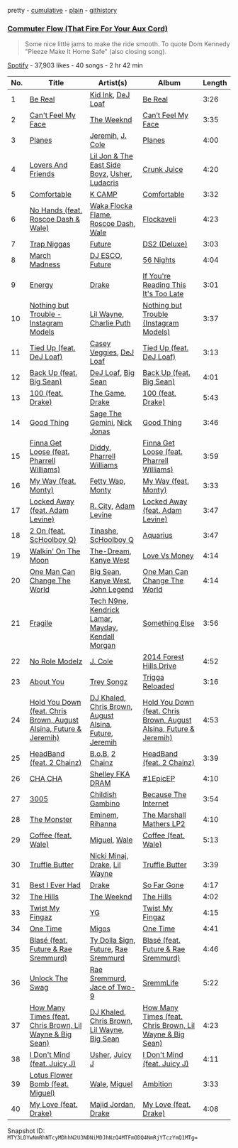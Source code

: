 pretty - [cumulative](/playlists/cumulative/5wPUMOWXlhmk9XmGO4RtKz.md) - [plain](/playlists/plain/5wPUMOWXlhmk9XmGO4RtKz) - [githistory](https://github.githistory.xyz/mackorone/spotify-playlist-archive/blob/main/playlists/plain/5wPUMOWXlhmk9XmGO4RtKz)

### [Commuter Flow \(That Fire For Your Aux Cord\)](https://open.spotify.com/playlist/5wPUMOWXlhmk9XmGO4RtKz)

> Some nice little jams to make the ride smooth\. To quote Dom Kennedy &quot;Pleeze Make It Home Safe&quot; \(also closing song\).

[Spotify](https://open.spotify.com/user/spotify) - 37,903 likes - 40 songs - 2 hr 42 min

| No. | Title | Artist(s) | Album | Length |
|---|---|---|---|---|
| 1 | [Be Real](https://open.spotify.com/track/2aYzt5nE3tBUMahasMUoOl) | [Kid Ink](https://open.spotify.com/artist/6KZDXtSj0SzGOV705nNeh3), [DeJ Loaf](https://open.spotify.com/artist/7kFfY4UjNdNyaeUgLIEbIF) | [Be Real](https://open.spotify.com/album/0tWUzJow4pNAyHWbubBiHw) | 3:26 |
| 2 | [Can't Feel My Face](https://open.spotify.com/track/6FXNfYIY6iEeCKuIeSYWgg) | [The Weeknd](https://open.spotify.com/artist/1Xyo4u8uXC1ZmMpatF05PJ) | [Can’t Feel My Face](https://open.spotify.com/album/2SNSXzdTfoGk3XTpD5DAi9) | 3:35 |
| 3 | [Planes](https://open.spotify.com/track/75rDNLl8v6qVYHXGzfHv4c) | [Jeremih](https://open.spotify.com/artist/3KV3p5EY4AvKxOlhGHORLg), [J\. Cole](https://open.spotify.com/artist/6l3HvQ5sa6mXTsMTB19rO5) | [Planes](https://open.spotify.com/album/7933ErDTkyYNI4WawBldBi) | 4:00 |
| 4 | [Lovers And Friends](https://open.spotify.com/track/41PWz0hAiU9FqsmjR9Wh62) | [Lil Jon & The East Side Boyz](https://open.spotify.com/artist/3ciRvbBIVz9fBoPbtSYq4x), [Usher](https://open.spotify.com/artist/23zg3TcAtWQy7J6upgbUnj), [Ludacris](https://open.spotify.com/artist/3ipn9JLAPI5GUEo4y4jcoi) | [Crunk Juice](https://open.spotify.com/album/0hk2hXNB5d65F400dhcdcV) | 4:20 |
| 5 | [Comfortable](https://open.spotify.com/track/4a3Bfx9Q48VjXddJgJmfzw) | [K CAMP](https://open.spotify.com/artist/5bgfj5zUoWpyeVatGDjn6H) | [Comfortable](https://open.spotify.com/album/3ut5J1m07kSje7X0ld1eYB) | 3:32 |
| 6 | [No Hands \(feat\. Roscoe Dash & Wale\)](https://open.spotify.com/track/03tqyYWC9Um2ZqU0ZN849H) | [Waka Flocka Flame](https://open.spotify.com/artist/6f4XkbvYlXMH0QgVRzW0sM), [Roscoe Dash](https://open.spotify.com/artist/0bfX8pF8kuHNCs57Ms4jZb), [Wale](https://open.spotify.com/artist/67nwj3Y5sZQLl72VNUHEYE) | [Flockaveli](https://open.spotify.com/album/6MQtWELG7aRX7CkAzQ6nLM) | 4:23 |
| 7 | [Trap Niggas](https://open.spotify.com/track/6elNeXUhiuHPD9hH5rocQi) | [Future](https://open.spotify.com/artist/1RyvyyTE3xzB2ZywiAwp0i) | [DS2 \(Deluxe\)](https://open.spotify.com/album/0fUy6IdLHDpGNwavIlhEsl) | 3:03 |
| 8 | [March Madness](https://open.spotify.com/track/3gRr7XB6MERbGvzkH9RLZu) | [DJ ESCO](https://open.spotify.com/artist/2J0JN7EFN10G1Tty6hX0AN), [Future](https://open.spotify.com/artist/1RyvyyTE3xzB2ZywiAwp0i) | [56 Nights](https://open.spotify.com/album/7bAX1gKZb0y9Vm4B6wkS3w) | 4:04 |
| 9 | [Energy](https://open.spotify.com/track/79XrkTOfV1AqySNjVlygpW) | [Drake](https://open.spotify.com/artist/3TVXtAsR1Inumwj472S9r4) | [If You're Reading This It's Too Late](https://open.spotify.com/album/0ptlfJfwGTy0Yvrk14JK1I) | 3:01 |
| 10 | [Nothing but Trouble \- Instagram Models](https://open.spotify.com/track/7rdjfrTBMNt3KaaGvSv3YG) | [Lil Wayne](https://open.spotify.com/artist/55Aa2cqylxrFIXC767Z865), [Charlie Puth](https://open.spotify.com/artist/6VuMaDnrHyPL1p4EHjYLi7) | [Nothing but Trouble \(Instagram Models\)](https://open.spotify.com/album/11e5zCxCAmhFTG5nnnZibS) | 3:37 |
| 11 | [Tied Up \(feat\. DeJ Loaf\)](https://open.spotify.com/track/1uIjsJMh5wiWJ3K71eshdr) | [Casey Veggies](https://open.spotify.com/artist/0uFc6StTmJBvdHPZFDkdJy), [DeJ Loaf](https://open.spotify.com/artist/7kFfY4UjNdNyaeUgLIEbIF) | [Tied Up \(feat\. DeJ Loaf\)](https://open.spotify.com/album/67hIR9UEmLeugp5NzdVPug) | 3:13 |
| 12 | [Back Up \(feat\. Big Sean\)](https://open.spotify.com/track/5zBqPjh3vfttJScml99szD) | [DeJ Loaf](https://open.spotify.com/artist/7kFfY4UjNdNyaeUgLIEbIF), [Big Sean](https://open.spotify.com/artist/0c173mlxpT3dSFRgMO8XPh) | [Back Up \(feat\. Big Sean\)](https://open.spotify.com/album/2iddYIK2mKu5DSpIGZCuAC) | 4:01 |
| 13 | [100 \(feat\. Drake\)](https://open.spotify.com/track/1hZ13x9jzNpcSXd6hWtqsw) | [The Game](https://open.spotify.com/artist/0NbfKEOTQCcwd6o7wSDOHI), [Drake](https://open.spotify.com/artist/3TVXtAsR1Inumwj472S9r4) | [100 \(feat\. Drake\)](https://open.spotify.com/album/28p2PovJC3eJ40qk5MeAAK) | 5:43 |
| 14 | [Good Thing](https://open.spotify.com/track/6nwGzLCRMyD8FbUk4tIzH3) | [Sage The Gemini](https://open.spotify.com/artist/6d47Z08T4snK50HgTEHo5Z), [Nick Jonas](https://open.spotify.com/artist/4Rxn7Im3LGfyRkY2FlHhWi) | [Good Thing](https://open.spotify.com/album/7I2NGYMQ5BDUy9QaShfNIw) | 3:46 |
| 15 | [Finna Get Loose \(feat\. Pharrell Williams\)](https://open.spotify.com/track/2xRZZn6H6Hl8I3x4SinztH) | [Diddy](https://open.spotify.com/artist/59wfkuBoNyhDMQGCljbUbA), [Pharrell Williams](https://open.spotify.com/artist/2RdwBSPQiwcmiDo9kixcl8) | [Finna Get Loose \(feat\. Pharrell Williams\)](https://open.spotify.com/album/3xvh02DkHN35Wbfcl5yJje) | 3:59 |
| 16 | [My Way \(feat\. Monty\)](https://open.spotify.com/track/7zpZQzTwWBN0eOsmb4WPH3) | [Fetty Wap](https://open.spotify.com/artist/6PXS4YHDkKvl1wkIl4V8DL), [Monty](https://open.spotify.com/artist/1Wnfj5qZsp8nPsGBBRRa4W) | [My Way \(feat\. Monty\)](https://open.spotify.com/album/2gMravky8u8fFJ6FWQPWgr) | 3:33 |
| 17 | [Locked Away \(feat\. Adam Levine\)](https://open.spotify.com/track/0sQLhT32E9ZG2zn5iYR6nN) | [R\. City](https://open.spotify.com/artist/4TH4BHy0LdBi3dpBW4P2UX), [Adam Levine](https://open.spotify.com/artist/4bYPcJP5jwMhSivRcqie2n) | [Locked Away \(feat\. Adam Levine\)](https://open.spotify.com/album/0iGMQyIMXpYm0N5IcRVq4Z) | 3:47 |
| 18 | [2 On \(feat\. ScHoolboy Q\)](https://open.spotify.com/track/3jVtllWS5CFFWLQng8sKsr) | [Tinashe](https://open.spotify.com/artist/0NIIxcxNHmOoyBx03SfTCD), [ScHoolboy Q](https://open.spotify.com/artist/5IcR3N7QB1j6KBL8eImZ8m) | [Aquarius](https://open.spotify.com/album/6zXUDBGLbrB9Kgkw2Y3F7L) | 3:47 |
| 19 | [Walkin' On The Moon](https://open.spotify.com/track/4mIwoDxYxRJ2off7985qJC) | [The\-Dream](https://open.spotify.com/artist/1W3FSF1BLpY3hlVIgvenLz), [Kanye West](https://open.spotify.com/artist/5K4W6rqBFWDnAN6FQUkS6x) | [Love Vs Money](https://open.spotify.com/album/3mNAV7P7KJzBxmrWfjtocw) | 4:14 |
| 20 | [One Man Can Change The World](https://open.spotify.com/track/18D76X9ZPtxGuzPl3PjZgt) | [Big Sean](https://open.spotify.com/artist/0c173mlxpT3dSFRgMO8XPh), [Kanye West](https://open.spotify.com/artist/5K4W6rqBFWDnAN6FQUkS6x), [John Legend](https://open.spotify.com/artist/5y2Xq6xcjJb2jVM54GHK3t) | [One Man Can Change The World](https://open.spotify.com/album/3hVYeN5FHqH52v2TvqNjDT) | 4:14 |
| 21 | [Fragile](https://open.spotify.com/track/7L3YDa0Fd8pmzpAyu6EKOS) | [Tech N9ne](https://open.spotify.com/artist/6UBA15slIuadJ8h2lPRPos), [Kendrick Lamar](https://open.spotify.com/artist/2YZyLoL8N0Wb9xBt1NhZWg), [Mayday](https://open.spotify.com/artist/5zDRMAVkOH1XAZrwbnxEkB), [Kendall Morgan](https://open.spotify.com/artist/31T99HEreO5nDrKT4H84Gl) | [Something Else](https://open.spotify.com/album/0V2ApMkgurWGcF0sc0u17w) | 3:56 |
| 22 | [No Role Modelz](https://open.spotify.com/track/62vpWI1CHwFy7tMIcSStl8) | [J\. Cole](https://open.spotify.com/artist/6l3HvQ5sa6mXTsMTB19rO5) | [2014 Forest Hills Drive](https://open.spotify.com/album/7viNUmZZ8ztn2UB4XB3jIL) | 4:52 |
| 23 | [About You](https://open.spotify.com/track/2ssYQKMqVUkoQgi02PmDPB) | [Trey Songz](https://open.spotify.com/artist/2iojnBLj0qIMiKPvVhLnsH) | [Trigga Reloaded](https://open.spotify.com/album/3pKTKC0AAe3yTcXQLzvpSW) | 3:16 |
| 24 | [Hold You Down \(feat\. Chris Brown, August Alsina, Future & Jeremih\)](https://open.spotify.com/track/6WuWixseD1tNX1qfzaY0bk) | [DJ Khaled](https://open.spotify.com/artist/0QHgL1lAIqAw0HtD7YldmP), [Chris Brown](https://open.spotify.com/artist/396wvM69VtHgLZSfFB0pyH), [August Alsina](https://open.spotify.com/artist/19Fi1Rj7kk8kyiwxpXy3yM), [Future](https://open.spotify.com/artist/1RyvyyTE3xzB2ZywiAwp0i), [Jeremih](https://open.spotify.com/artist/3KV3p5EY4AvKxOlhGHORLg) | [Hold You Down \(feat\. Chris Brown, August Alsina, Future & Jeremih\)](https://open.spotify.com/album/1lqVNlqaXkULPn4KZLgN3C) | 4:53 |
| 25 | [HeadBand \(feat\. 2 Chainz\)](https://open.spotify.com/track/6gf1xlPETW9CwjsdnUzW3g) | [B.o.B](https://open.spotify.com/artist/5ndkK3dpZLKtBklKjxNQwT), [2 Chainz](https://open.spotify.com/artist/17lzZA2AlOHwCwFALHttmp) | [HeadBand \(feat\. 2 Chainz\)](https://open.spotify.com/album/07UOxI5w8mncLUE0LLl5DR) | 3:39 |
| 26 | [CHA CHA](https://open.spotify.com/track/44Xgp13T5ab99beJ0edP6b) | [Shelley FKA DRAM](https://open.spotify.com/artist/5M0lbkGluOPXLeFjApw8r8) | [\#1EpicEP](https://open.spotify.com/album/2ulZfOND4JRQiNxK0wki4z) | 4:10 |
| 27 | [3005](https://open.spotify.com/track/3Z2sglqDj1rDRMF5x0Sz2R) | [Childish Gambino](https://open.spotify.com/artist/73sIBHcqh3Z3NyqHKZ7FOL) | [Because The Internet](https://open.spotify.com/album/0zi2TaQkYxfXIBvl2yTjQJ) | 3:54 |
| 28 | [The Monster](https://open.spotify.com/track/48RrDBpOSSl1aLVCalGl5C) | [Eminem](https://open.spotify.com/artist/7dGJo4pcD2V6oG8kP0tJRR), [Rihanna](https://open.spotify.com/artist/5pKCCKE2ajJHZ9KAiaK11H) | [The Marshall Mathers LP2](https://open.spotify.com/album/3vOgbDjgsZBAPwV2M3bNOj) | 4:10 |
| 29 | [Coffee \(feat\. Wale\)](https://open.spotify.com/track/3K2YM0zZwJMjQrzMqpkOSQ) | [Miguel](https://open.spotify.com/artist/360IAlyVv4PCEVjgyMZrxK), [Wale](https://open.spotify.com/artist/67nwj3Y5sZQLl72VNUHEYE) | [Coffee \(feat\. Wale\)](https://open.spotify.com/album/0bW3122VOUglAPVVSiJ3Xx) | 5:13 |
| 30 | [Truffle Butter](https://open.spotify.com/track/3keUgTGEoZJt0QkzTB6kHg) | [Nicki Minaj](https://open.spotify.com/artist/0hCNtLu0JehylgoiP8L4Gh), [Drake](https://open.spotify.com/artist/3TVXtAsR1Inumwj472S9r4), [Lil Wayne](https://open.spotify.com/artist/55Aa2cqylxrFIXC767Z865) | [Truffle Butter](https://open.spotify.com/album/0cg0JTyl731GnvVS1MyYjj) | 3:39 |
| 31 | [Best I Ever Had](https://open.spotify.com/track/3fyMH1t6UPeR5croea9PrR) | [Drake](https://open.spotify.com/artist/3TVXtAsR1Inumwj472S9r4) | [So Far Gone](https://open.spotify.com/album/61NNWRxokNUQx0aYysBL76) | 4:17 |
| 32 | [The Hills](https://open.spotify.com/track/2HNcNd5RPZ7DSRNbIl6JsP) | [The Weeknd](https://open.spotify.com/artist/1Xyo4u8uXC1ZmMpatF05PJ) | [The Hills](https://open.spotify.com/album/4FWe1I8h8wcsMtFO3FypV9) | 4:02 |
| 33 | [Twist My Fingaz](https://open.spotify.com/track/0BkdwVXuqAcwkG4pCjGhln) | [YG](https://open.spotify.com/artist/0A0FS04o6zMoto8OKPsDwY) | [Twist My Fingaz](https://open.spotify.com/album/2HSf8Ni4RGA0b0PntIT8Pp) | 4:15 |
| 34 | [One Time](https://open.spotify.com/track/4HxT6Vro8dsBoNMB3VZmfO) | [Migos](https://open.spotify.com/artist/6oMuImdp5ZcFhWP0ESe6mG) | [One Time](https://open.spotify.com/album/0XwmvJ9etvXTXN6Kanm3Eb) | 4:41 |
| 35 | [Blasé \(feat\. Future & Rae Sremmurd\)](https://open.spotify.com/track/3nW6HqoWdzpdz2oAzkHEoV) | [Ty Dolla $ign](https://open.spotify.com/artist/7c0XG5cIJTrrAgEC3ULPiq), [Future](https://open.spotify.com/artist/1RyvyyTE3xzB2ZywiAwp0i), [Rae Sremmurd](https://open.spotify.com/artist/7iZtZyCzp3LItcw1wtPI3D) | [Blasé \(feat\. Future & Rae Sremmurd\)](https://open.spotify.com/album/5ldRgI299TdXpk14v9uUJS) | 4:46 |
| 36 | [Unlock The Swag](https://open.spotify.com/track/4sAyDtswbHLWyFJgUMt8hu) | [Rae Sremmurd](https://open.spotify.com/artist/7iZtZyCzp3LItcw1wtPI3D), [Jace of Two\-9](https://open.spotify.com/artist/3ZC37cLCAetsWdXQFRJVcG) | [SremmLife](https://open.spotify.com/album/6eDx949ONWDCN0O22wFZf7) | 5:22 |
| 37 | [How Many Times \(feat\. Chris Brown, Lil Wayne & Big Sean\)](https://open.spotify.com/track/3uqez7AQId9NZ15UF9QW9M) | [DJ Khaled](https://open.spotify.com/artist/0QHgL1lAIqAw0HtD7YldmP), [Chris Brown](https://open.spotify.com/artist/7bXgB6jMjp9ATFy66eO08Z), [Lil Wayne](https://open.spotify.com/artist/55Aa2cqylxrFIXC767Z865), [Big Sean](https://open.spotify.com/artist/0c173mlxpT3dSFRgMO8XPh) | [How Many Times \(feat\. Chris Brown, Lil Wayne & Big Sean\)](https://open.spotify.com/album/1sGnLtVEuNdyDEE4w5XT8x) | 4:23 |
| 38 | [I Don't Mind \(feat\. Juicy J\)](https://open.spotify.com/track/7aXuop4Qambx5Oi3ynsKQr) | [Usher](https://open.spotify.com/artist/23zg3TcAtWQy7J6upgbUnj), [Juicy J](https://open.spotify.com/artist/5gCRApTajqwbnHHPbr2Fpi) | [I Don't Mind \(feat\. Juicy J\)](https://open.spotify.com/album/5BAqg5IJQ7XFKfdoCiOlJw) | 4:11 |
| 39 | [Lotus Flower Bomb \(feat\. Miguel\)](https://open.spotify.com/track/3MAgQuClHcAV8E9CbeBS6f) | [Wale](https://open.spotify.com/artist/67nwj3Y5sZQLl72VNUHEYE), [Miguel](https://open.spotify.com/artist/360IAlyVv4PCEVjgyMZrxK) | [Ambition](https://open.spotify.com/album/0jCVC8ndYYOooEY2YTO1l6) | 3:33 |
| 40 | [My Love \(feat\. Drake\)](https://open.spotify.com/track/0EUIyt95ZhgeXKMbKSa92q) | [Majid Jordan](https://open.spotify.com/artist/4HzKw8XcD0piJmDrrPRCYk), [Drake](https://open.spotify.com/artist/3TVXtAsR1Inumwj472S9r4) | [My Love \(feat\. Drake\)](https://open.spotify.com/album/5vbBGw32GC0W9uiEpTPvsT) | 4:08 |

Snapshot ID: `MTY3LDYwNmRhNTcyMDhhN2U3NDNiMDJhNzQ4MTFmODQ4NmRjYTczYmQ1MTg=`
